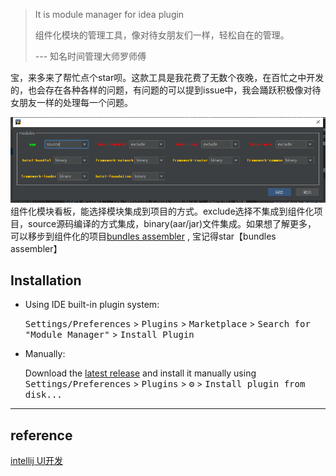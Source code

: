> It is module manager for idea plugin
> 
> 组件化模块的管理工具，像对待女朋友们一样，轻松自在的管理。
> 
> --- 知名时间管理大师罗师傅

宝，来多来了帮忙点个star呗。这款工具是我花费了无数个夜晚，在百忙之中开发的，也会存在各种各样的问题，有问题的可以提到issue中，我会踊跃积极像对待女朋友一样的处理每一个问题。

![picture](https://github.com/JamesfChen/bundles-assembler/blob/main/module-manager-intellij-plugin/bundles.png)
组件化模块看板，能选择模块集成到项目的方式。exclude选择不集成到组件化项目，source源码编译的方式集成，binary(aar/jar)文件集成。如果想了解更多，
可以移步到组件化的项目[bundles assembler](https://github.com/JamesfChen/bundles-assembler/tree/main/android) , 宝记得star【bundles assembler】


## Installation

- Using IDE built-in plugin system:

  <kbd>Settings/Preferences</kbd> > <kbd>Plugins</kbd> > <kbd>Marketplace</kbd> > <kbd>Search for "Module Manager"</kbd> >
  <kbd>Install Plugin</kbd>

- Manually:

  Download the [latest release](https://github.com/JamesfChen/bundles-assembler/releases/latest) and install it manually using
  <kbd>Settings/Preferences</kbd> > <kbd>Plugins</kbd> > <kbd>⚙️</kbd> > <kbd>Install plugin from disk...</kbd>
  
---
## reference
[intellij UI开发](https://jetbrains.design/intellij/controls/combo_box/#when-to-use)
